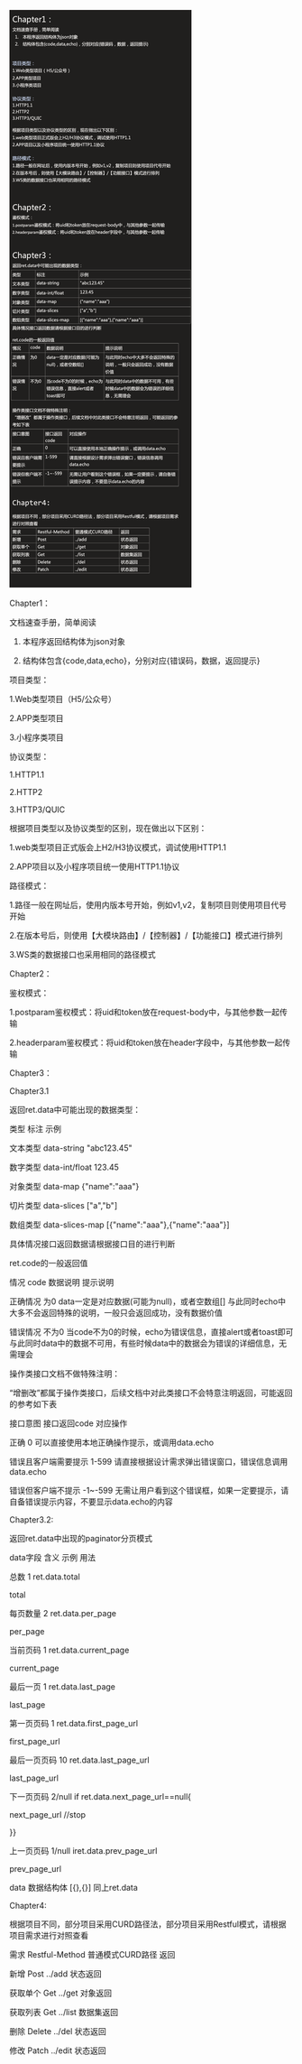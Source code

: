 ![img.png](img_1.png)



Chapter1：

文档速查手册，简单阅读

1. 本程序返回结构体为json对象

2. 结构体包含{code,data,echo}，分别对应{错误码，数据，返回提示}





项目类型：

1.Web类型项目（H5/公众号）

2.APP类型项目

3.小程序类项目



协议类型：

1.HTTP1.1

2.HTTP2

3.HTTP3/QUIC



根据项目类型以及协议类型的区别，现在做出以下区别：

1.web类型项目正式版会上H2/H3协议模式，调试使用HTTP1.1

2.APP项目以及小程序项目统一使用HTTP1.1协议



路径模式：

1.路径一般在网址后，使用内版本号开始，例如v1,v2，复制项目则使用项目代号开始

2.在版本号后，则使用【大模块路由】/【控制器】/【功能接口】模式进行排列

3.WS类的数据接口也采用相同的路径模式







Chapter2：

鉴权模式：

1.postparam鉴权模式：将uid和token放在request-body中，与其他参数一起传输

2.headerparam鉴权模式：将uid和token放在header字段中，与其他参数一起传输





Chapter3：

Chapter3.1

返回ret.data中可能出现的数据类型：

类型	标注	示例

文本类型	data-string	"abc123.45"

数字类型	data-int/float	123.45

对象类型	data-map	{"name":"aaa"}

切片类型	data-slices	["a","b"]

数组类型	data-slices-map	[{"name":"aaa"},{"name":"aaa"}]

具体情况接口返回数据请根据接口目的进行判断



ret.code的一般返回值

情况	code	数据说明	提示说明

正确情况	为0	data一定是对应数据(可能为null)，或者空数组[]	与此同时echo中大多不会返回特殊的说明，一般只会返回成功，没有数据价值

错误情况	不为0	当code不为0的时候，echo为错误信息，直接alert或者toast即可	与此同时data中的数据不可用，有些时候data中的数据会为错误的详细信息，无需理会



操作类接口文档不做特殊注明：

“增删改”都属于操作类接口，后续文档中对此类接口不会特意注明返回，可能返回的参考如下表

接口意图	接口返回code	对应操作

正确	0	可以直接使用本地正确操作提示，或调用data.echo

错误且客户端需要提示	1-599	请直接根据设计需求弹出错误窗口，错误信息调用data.echo

错误但客户端不提示	-1~-599	无需让用户看到这个错误框，如果一定要提示，请自备错误提示内容，不要显示data.echo的内容



Chapter3.2:

返回ret.data中出现的paginator分页模式

data字段	含义	示例	用法

总数	1	ret.data.total

total

每页数量	2	ret.data.per_page

per_page

当前页码	1	ret.data.current_page

current_page

最后一页	1	ret.data.last_page

last_page

第一页页码	1	ret.data.first_page_url

first_page_url

最后一页页码	10	ret.data.last_page_url

last_page_url

下一页页码	2/null	if ret.data.next_page_url==null{

next_page_url			//stop

}}

上一页页码	1/null	iret.data.prev_page_url

prev_page_url

data	数据结构体	[{},{}]	同上ret.data



Chapter4:



根据项目不同，部分项目采用CURD路径法，部分项目采用Restful模式，请根据项目需求进行对照查看

需求	Restful-Method	普通模式CURD路径	返回

新增	Post	../add	状态返回

获取单个	Get	../get	对象返回

获取列表	Get	../list	数据集返回

删除	Delete	../del	状态返回

修改	Patch	../edit	状态返回







